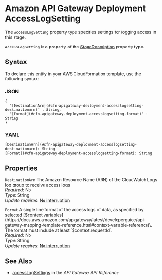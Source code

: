 # Amazon API Gateway Deployment AccessLogSetting<a name="aws-properties-apigateway-deployment-accesslogsetting"></a>

<a name="aws-properties-apigateway-deployment-accesslogsetting-description"></a>The `AccessLogSetting` property type specifies settings for logging access in this stage\.

<a name="aws-properties-apigateway-deployment-accesslogsetting-inheritance"></a> `AccessLogSetting` is a property of the [StageDescription](aws-properties-apigateway-deployment-stagedescription.md) property type\.

## Syntax<a name="aws-properties-apigateway-deployment-accesslogsetting-syntax"></a>

To declare this entity in your AWS CloudFormation template, use the following syntax:

### JSON<a name="aws-properties-apigateway-deployment-accesslogsetting-syntax.json"></a>

```
{
  "[DestinationArn](#cfn-apigateway-deployment-accesslogsetting-destinationarn)" : String,
  "[Format](#cfn-apigateway-deployment-accesslogsetting-format)" : String
}
```

### YAML<a name="aws-properties-apigateway-deployment-accesslogsetting-syntax.yaml"></a>

```
[DestinationArn](#cfn-apigateway-deployment-accesslogsetting-destinationarn): String
[Format](#cfn-apigateway-deployment-accesslogsetting-format): String
```

## Properties<a name="aws-properties-apigateway-deployment-accesslogsetting-properties"></a>

`DestinationArn`  <a name="cfn-apigateway-deployment-accesslogsetting-destinationarn"></a>
The Amazon Resource Name \(ARN\) of the CloudWatch Logs log group to receive access logs  
*Required*: No  
*Type*: String  
*Update requires*: [No interruption](using-cfn-updating-stacks-update-behaviors.md#update-no-interrupt)

`Format`  <a name="cfn-apigateway-deployment-accesslogsetting-format"></a>
A single line format of the access logs of data, as specified by selected [$context variables](https://docs.aws.amazon.com/apigateway/latest/developerguide/api-gateway-mapping-template-reference.html#context-variable-reference)\. The format must include at least `$context.requestId`\.  
*Required*: No  
*Type*: String  
*Update requires*: [No interruption](using-cfn-updating-stacks-update-behaviors.md#update-no-interrupt)

## See Also<a name="aws-properties-apigateway-deployment-accesslogsetting-seealso"></a>
+ [accessLogSettings](https://docs.aws.amazon.com/apigateway/api-reference/resource/stage/#accessLogSettings) in the *API Gateway API Reference*